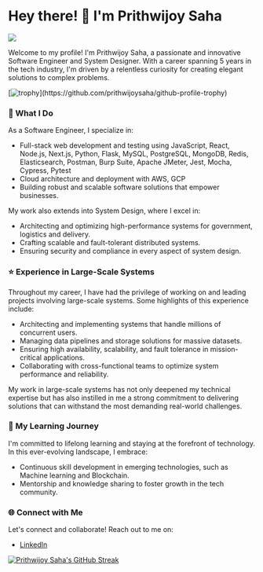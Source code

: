 # Hey there! 👋 I'm Prithwijoy Saha

![](https://komarev.com/ghpvc/?username=prithwijoysaha&color=green)

Welcome to my profile! I'm Prithwijoy Saha, a passionate and innovative Software Engineer and System Designer. With a career spanning 5 years in the tech industry, I'm driven by a relentless curiosity for creating elegant solutions to complex problems.

[![trophy](https://github-profile-trophy.vercel.app/?username=prithwijoysaha&rank=-C,-B,-?)](https://github.com/prithwijoysaha/github-profile-trophy)
### 🧰 What I Do

As a Software Engineer, I specialize in:

- Full-stack web development and testing using JavaScript, React, Node.js, Next.js, Python, Flask, MySQL, PostgreSQL, MongoDB, Redis, Elasticsearch, Postman, Burp Suite, Apache JMeter, Jest, Mocha, Cypress, Pytest
- Cloud architecture and deployment with AWS, GCP
- Building robust and scalable software solutions that empower businesses.

My work also extends into System Design, where I excel in:

- Architecting and optimizing high-performance systems for government, logistics and delivery.
- Crafting scalable and fault-tolerant distributed systems.
- Ensuring security and compliance in every aspect of system design.

### ⭐ Experience in Large-Scale Systems

Throughout my career, I have had the privilege of working on and leading projects involving large-scale systems. Some highlights of this experience include:

- Architecting and implementing systems that handle millions of concurrent users.
- Managing data pipelines and storage solutions for massive datasets.
- Ensuring high availability, scalability, and fault tolerance in mission-critical applications.
- Collaborating with cross-functional teams to optimize system performance and reliability.

My work in large-scale systems has not only deepened my technical expertise but has also instilled in me a strong commitment to delivering solutions that can withstand the most demanding real-world challenges.

### 🌱 My Learning Journey

I'm committed to lifelong learning and staying at the forefront of technology. In this ever-evolving landscape, I embrace:

- Continuous skill development in emerging technologies, such as Machine learning and Blockchain.
- Mentorship and knowledge sharing to foster growth in the tech community.

### 🌐 Connect with Me

Let's connect and collaborate! Reach out to me on:

- [LinkedIn](https://www.linkedin.com/in/prithwijoy-s-aab66677)


[![Prithwijoy Saha's GitHub Streak](https://streak-stats.demolab.com/?user=prithwijoysaha)](https://git.io/streak-stats)
